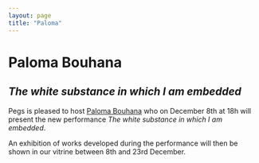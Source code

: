 ```yaml
---
layout: page
title: "Paloma"
---
```


# Paloma Bouhana

## *The white substance in which I am embedded*

<!-- image here ![Alice](http://pegs.site/assets/images/alice-pegs-web.jpg)  !-->

Pegs is pleased to host [Paloma Bouhana](https://palomabouhana.com/) who on December 8th at 18h will present the new performance *The white substance in which I am embedded*.

An exhibition of works developed during the performance will then be shown in our vitrine between 8th and 23rd December.

